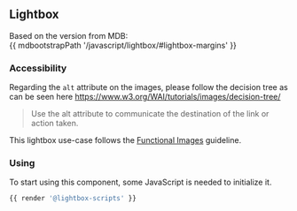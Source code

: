 ## Lightbox

Based on the version from MDB:<br>
{{ mdbootstrapPath '/javascript/lightbox/#lightbox-margins' }}

### Accessibility

Regarding the `alt` attribute on the images, please follow the decision tree as can be seen here https://www.w3.org/WAI/tutorials/images/decision-tree/

> Use the alt attribute to communicate the destination of the link or action taken.

This lightbox use-case follows the [Functional Images](https://www.w3.org/WAI/tutorials/images/functional/) guideline.

### Using

To start using this component, some JavaScript is needed to initialize it.

```javascript
{{ render '@lightbox-scripts' }}
```

